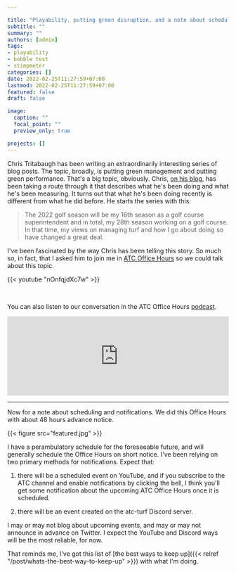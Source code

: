 ```yaml
---

title: "Playability, putting green disruption, and a note about scheduling and notifications"
subtitle: ""
summary: ""
authors: [admin]
tags: 
- playability
- bobble test
- stimpmeter
categories: []
date: 2022-02-25T11:27:59+07:00
lastmod: 2022-02-25T11:27:59+07:00
featured: false
draft: false

image:
  caption: ""
  focal_point: ""
  preview_only: true

projects: []
---
```


Chris Tritabaugh has been writing an extraordinarily interesting series of blog posts. The topic, broadly, is putting green management and putting green performance. That's a big topic, obviously. Chris, [on his blog](https://ct-turf.medium.com/), has been taking a route through it that describes what he's been doing and what he's been measuring. It turns out that what he's been doing recently is different from what he did before. He starts the series with this:

> The 2022 golf season will be my 16th season as a golf course superintendent and in total, my 28th season working on a golf course. In that time, my views on managing turf and how I go about doing so have changed a great deal.

I've been fascinated by the way Chris has been telling this story. So much so, in fact, that I asked him to join me in [ATC Office Hours](https://youtu.be/nOnfqjdXc7w) so we could talk about this topic.

{{< youtube "nOnfqjdXc7w" >}}

<br>

You can also listen to our conversation in the ATC Office Hours [podcast](https://share.transistor.fm/s/d93d83fe).

<iframe width="100%" height="180" frameborder="no" scrolling="no" seamless src="https://share.transistor.fm/e/d93d83fe/dark"></iframe>

---

Now for a note about scheduling and notifications. We did this Office Hours with about 48 hours advance notice. 

{{< figure src="featured.jpg" >}}


I have a perambulatory schedule for the foreseeable future, and will generally schedule the Office Hours on short notice. I've been relying on two primary methods for notifications. Expect that:

1. there will be a scheduled event on YouTube, and if you subscribe to the ATC channel and enable notifications by clicking the bell, I think you'll get some notification about the upcoming ATC Office Hours once it is scheduled.

2. there will be an event created on the atc-turf Discord server. 

I may or may not blog about upcoming events, and may or may not announce in advance on Twitter. I expect the YouTube and Discord ways will be the most reliable, for now.

That reminds me, I've got this list of [the best ways to keep up]({{< relref "/post/whats-the-best-way-to-keep-up" >}}) with what I'm doing.


